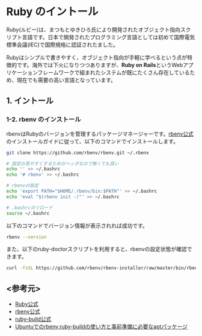 # Ruby のイントール

Ruby(ルビー)は、まつもとゆきひろ氏により開発されたオブジェクト指向スクリプト言語です。日本で開発されたプログラミング言語としては初めて国際電気標準会議(IEC)で国際規格に認証されたました。

Rubyはシンプルで書きやすく、オブジェクト指向が手軽に学べるという点が特徴的です。海外では下火になりつつありますが、**Ruby on Rails**というWebアプリケーションフレームワークで組まれたシステムが既にたくさん存在しているため、現在でも需要の高い言語となっています。

## 1. イントール

### 1-2. rbenv のインストール

rbenvはRubyのバージョンを管理するパッケージマネージャーです。[rbenv公式](https://github.com/rbenv/rbenv)のインストールガイドに従って、以下のコマンドでインストールします。

```bash
git clone https://github.com/rbenv/rbenv.git ~/.rbenv
```

```bash
# 設定の見やすくするためのヘッダなので無くても良い
echo '' >> ~/.bashrc
echo '# rbenv' >> ~/.bashrc

# rbenvの設定
echo 'export PATH="$HOME/.rbenv/bin:$PATH"' >> ~/.bashrc
echo 'eval "$(rbenv init -)"' >> ~/.bashrc

# .bashrcのリロード
source ~/.bashrc
```

以下のコマンドでバージョン情報が表示されれば成功です。

```bash
rbenv --version
```

また、以下のruby-doctorスクリプトを利用すると、rbenvの設定状態が確認できます。

```bash
curl -fsSL https://github.com/rbenv/rbenv-installer/raw/master/bin/rbenv-doctor | bash
```

## <参考元>

- [Ruby公式](https://www.ruby-lang.org/ja/)
- [rbenv公式](https://github.com/rbenv/rbenv)
- [ruby-build公式](https://github.com/rbenv/ruby-build)
- [Ubuntuでのrbenv,ruby-buildの使い方と事前準備に必要なaptパッケージ](https://qiita.com/tatsurou313/items/2a67075ae2416922bff0)
